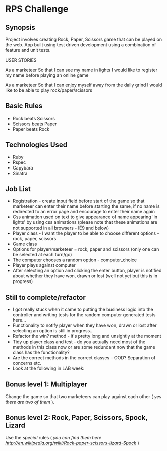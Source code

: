 RPS Challenge
===============

## Synopsis

Project involves creating Rock, Paper, Scissors game that can be played on the web. App built using test driven development using a combination of feature and unit tests.


USER STORIES

As a marketeer
So that I can see my name in lights
I would like to register my name before playing an online game

As a marketeer
So that I can enjoy myself away from the daily grind
I would like to be able to play rock/paper/scissors


## Basic Rules

- Rock beats Scissors
- Scissors beats Paper
- Paper beats Rock



## Technologies Used

- Ruby
- Rspec
- Capybara 
- Sinatra


## Job List

- Registration - create input field before start of the game so that marketeer can enter their name before starting the same, if no name is redirected to an error page and encourage to enter their name again
- Css animation used on text to give appearance of name appearing 'in lights' by using css animations (please note that these animations are not supported in all browsers - IE9 and below)
- Player class - I want the player to be able to choose different options - rock, paper, scissors
- Game class 
- Options for player/marketeer = rock, paper and scissors (only one can be selected at each turn/go)
- The computer chooses a random option - computer_choice
- Player plays against computer
- After selecting an option and clicking the enter button, player is notified about whether they have won, drawn or lost (well not yet but this is in progress)



## Still to complete/refactor

- I got really stuck when it came to putting the business logic into the controller and writing tests for the random computer generated tests here...
- Functionality to notify player when they have won, drawn or lost after selecting an option is still in progress...
- Refactor the win? method - it's pretty long and unsightly at the moment
- Tidy up player class and test - do you actually need most of the methods in this class now or are some redundant now that the game class has the functionality?
- Are the correct methods in the correct classes - OOD? Separation of concerns etc.
- Look at the following in LAB week:

## Bonus level 1: Multiplayer

Change the game so that two marketeers can play against each other ( _yes there are two of them_ ).

## Bonus level 2: Rock, Paper, Scissors, Spock, Lizard

Use the _special_ rules ( _you can find them here http://en.wikipedia.org/wiki/Rock-paper-scissors-lizard-Spock_ )

